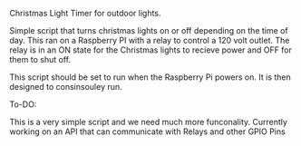 Christmas Light Timer for outdoor lights. 

Simple script that turns christmas lights on or off depending on the time of day. This ran on a Raspberry PI with a relay to control a 120 volt outlet. The relay is in an ON state for the Christmas lights to recieve power and OFF for them to shut off. 

This script should be set to run when the Raspberry Pi powers on. It is then designed to consinsouley run. 

To-DO: 

This is a very simple script and we need much more funconality. Currently working on an API that can communicate with Relays and other GPIO Pins 
